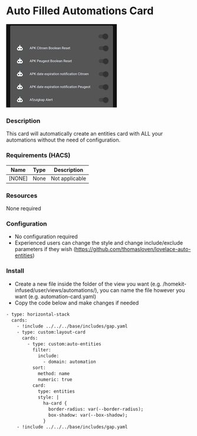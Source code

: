 # Auto Filled Automations Card
![Homekit Infused](../images/automations-card.png)

### Description
This card will automatically create an entities card with ALL your automations without the need of configuration.

### Requirements (HACS)
| Name | Type  | Description |
|----------------------------------|-------------|---------------------------------------------------------------------------------------------------------------------------------------------------------------------------------------------------------|
| [NONE] | None | Not applicable |

### Resources
None required

### Configuration
- No configuration required 
- Experienced users can change the style and change include/exclude parameters if they wish (https://github.com/thomasloven/lovelace-auto-entities)

### Install
- Create a new file inside the folder of the view you want (e.g. /homekit-infused/user/views/automations/), you can name the file however you want (e.g. automation-card.yaml)
- Copy the code below and make changes if needed

```
- type: horizontal-stack
  cards:
    - !include ../../../base/includes/gap.yaml
    - type: custom:layout-card
      cards:
        - type: custom:auto-entities
          filter:
            include:
              - domain: automation
          sort:
            method: name
            numeric: true
          card:
            type: entities
            style: |
              ha-card {
                border-radius: var(--border-radius);
                box-shadow: var(--box-shadow);
              }
    - !include ../../../base/includes/gap.yaml
```
